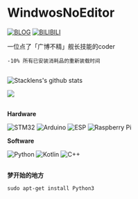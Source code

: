 <h1>WindwosNoEditor</h1>

<div>
  
[![BLOG](https://img.shields.io/badge/-blog-orgen?logo=rss&style=for-the-badge&logoColor=ffffff&color=413d9f)](http://www.akagicv.com/)
[![BILIBILI](https://img.shields.io/badge/-bili-orgen?logo=bilibili&style=for-the-badge&logoColor=ffffff&color=f6729a)](https://space.bilibili.com/85735399)
  
</div>

<p>一位点了「广博不精」舰长技能的coder</p>
<code>-10% 所有已安装消耗品的重新装载时间</code>
<h2 align="center"></h2>


<div>
  
<a><img  src="https://github-readme-stats.vercel.app/api?username=Akagicv&show_icons=true&include_all_commits=true&theme=buefy&hide_border=true" alt="Stacklens's github stats" /></a>
  
<a><img  src="https://github-readme-stats.vercel.app/api/top-langs/?username=akagicv&layout=compact&theme=buefy&hide_border=true" /></a> 
  
</div>

<h2 align="center"></h2>

<p><b>Hardware</b></p>

<div>

![STM32](https://img.shields.io/badge/-stm32-%23092E20?logo=STMicroelectronics&style=for-the-badge&logoColor=white&color=000000)
![Arduino](https://img.shields.io/badge/-Arudino-%23092E20?logo=arduino&style=for-the-badge&logoColor=white&color=24a5aa)
![ESP](https://img.shields.io/badge/-ESP32/8266-%23092E20?logo=Espressif&style=for-the-badge&logoColor=white&color=e13633)
![Raspberry Pi](https://img.shields.io/badge/-Raspberry%20Pi-%23092E20?logo=raspberrypi&style=for-the-badge&logoColor=white&color=c72556)
</div>

<p><b>Software</b></p>
  
<div>

![Python](https://img.shields.io/badge/-Python-%233776ab?logo=python&style=for-the-badge&logoColor=white)
![Kotlin](https://img.shields.io/badge/-kotlin-8151fc?logo=kotlin&style=for-the-badge&logoColor=white)
![C++](https://img.shields.io/badge/-C++-134480?logo=cplusplus&style=for-the-badge&logoColor=white)

</div>

<h2 align="center"></h2>

 **梦开始的地方** 
```text
sudo apt-get install Python3
```

